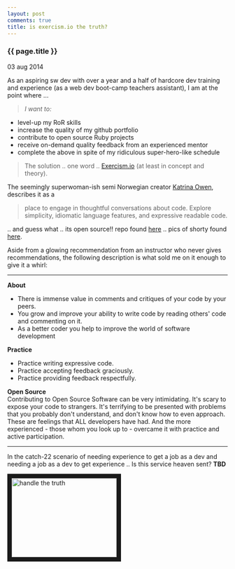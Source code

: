 ```yaml
---
layout: post
comments: true
title: is exercism.io the truth?
---
```


<h3>{{ page.title }}</h3>

<p class="meta">03 aug 2014</p>

As an aspiring sw dev with over a year and a half of hardcore dev training and experience (as a web dev boot-camp teachers assistant), I am at the point where \...

> _I want to:_

  - level-up my RoR skills
  - increase the quality of my github portfolio
  - contribute to open source Ruby projects
  - receive on-demand quality feedback from an experienced mentor
  - complete the above in spite of my ridiculous super-hero-like schedule

> The solution .. one word .. [Exercism.io](http://exercism.io/) (at least in concept and theory). 

The seemingly superwoman-ish semi Norwegian creator [Katrina Owen](http://www.kytrinyx.com/), describes it as a

>place to engage in thoughtful conversations about code. Explore simplicity, idiomatic language features, and expressive readable code. 

.. and guess what .. its open source!! repo found [here](https://github.com/exercism/exercism.io) .. pics of shorty found [here](https://www.google.com/search?q=Katrina+Owen&num=50&es_sm=122&tbm=isch&tbo=u&source=univ&sa=X&ei=Tf3dU4niK5a0yASmvIK4AQ&ved=0CDsQsAQ&biw=881&bih=925&dpr=0.75#imgdii=_).

<!--
![Katrina Owen](http://confoo.ca/images/speakers/2013/katrina-owen.jpg "this is Katrina Owen")
-->

Aside from a glowing recommendation from an instructor who never gives recommendations,  the following description is what sold me on it enough to give it a whirl:

---
**About**  
- There is immense value in comments and critiques of your code by your peers.  
- You grow and improve your ability to write code by reading others\' code and commenting on it.  
- As a better coder you help to improve the world of software development

**Practice**  
- Practice writing expressive code.  
- Practice accepting feedback graciously.  
- Practice providing feedback respectfully.

**Open Source**  
Contributing to Open Source Software can be very intimidating. It's scary to expose your code to strangers. It\'s terrifying to be presented with problems that you probably don\'t understand, and don\'t know how to even approach. These are feelings that ALL developers have had. And the more experienced - those whom you look up to - overcame it with practice and active participation.

---
  
In the catch-22 scenario of needing experience to get a job as a dev and needing a job as a dev to get experience .. Is this service heaven sent? **TBD**

<a href="http://www.youtube.com/watch?feature=player_embedded&v=UXoNE14U_zM
" target="_blank"><img src="http://img.youtube.com/vi/UXoNE14U_zM/0.jpg" 
alt="handle the truth" width="240" height="180" border="10" /></a>